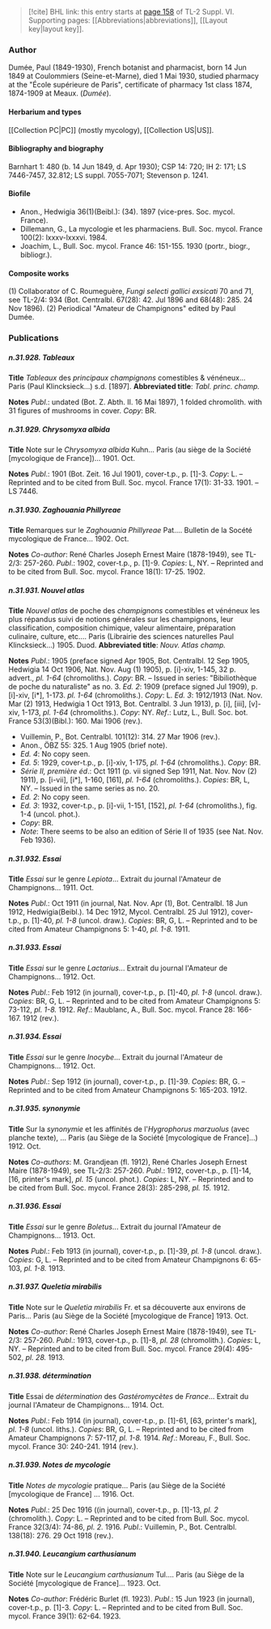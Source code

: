 > [!cite] BHL link: this entry starts at [page 158](https://www.biodiversitylibrary.org/item/103835#page/168/mode/1up) of TL-2 Suppl. VI.
> Supporting pages: [[Abbreviations|abbreviations]], [[Layout key|layout key]].

### Author

Dumée, Paul (1849-1930), French botanist and pharmacist, born 14 Jun 1849 at Coulommiers (Seine-et-Marne), died 1 Mai 1930, studied pharmacy at the "École supérieure de Paris", certificate of pharmacy 1st class 1874, 1874-1909 at Meaux. (*Dumée*).

#### Herbarium and types

[[Collection PC|PC]] (mostly mycology), [[Collection US|US]].

#### Bibliography and biography

Barnhart 1: 480 (b. 14 Jun 1849, d. Apr 1930); CSP 14: 720; IH 2: 171; LS 7446-7457, 32.812; LS suppl. 7055-7071; Stevenson p. 1241.

#### Biofile

- Anon., Hedwigia 36(1)(Beibl.): (34). 1897 (vice-pres. Soc. mycol. France).
- Dillemann, G., La mycologie et les pharmaciens. Bull. Soc. mycol. France 100(2): lxxxv-lxxxvi. 1984.
- Joachim, L., Bull. Soc. mycol. France 46: 151-155. 1930 (portr., biogr., bibliogr.).

#### Composite works

(1) Collaborator of C. Roumeguère, *Fungi selecti gallici exsicati* 70 and 71, see TL-2/4: 934 (Bot. Centralbl. 67(28): 42. Jul 1896 and 68(48): 285. 24 Nov 1896).
(2) Periodical "Amateur de Champignons" edited by Paul Dumée.

### Publications

##### n.31.928. Tableaux

**Title**
*Tableaux* des *principaux champignons* comestibles & vénéneux... Paris (Paul Klincksieck...) s.d. \[1897\].
**Abbreviated title**: *Tabl. princ. champ.*

**Notes**
*Publ*.: undated (Bot. Z. Abth. II. 16 Mai 1897), 1 folded chromolith. with 31 figures of mushrooms in cover. *Copy*: BR.

##### n.31.929. Chrysomyxa albida

**Title**
Note sur le *Chrysomyxa albida* Kuhn... Paris (au siège de la Société \[mycologique de France\])... 1901. Oct.

**Notes**
*Publ*.: 1901 (Bot. Zeit. 16 Jul 1901), cover-t.p., p. \[1\]-3. *Copy*: L. – Reprinted and to be cited from Bull. Soc. mycol. France 17(1): 31-33. 1901. – LS 7446.

##### n.31.930. Zaghouania Phillyreae

**Title**
Remarques sur le *Zaghouania Phillyreae* Pat.... Bulletin de la Socété mycologique de France... 1902. Oct.

**Notes**
*Co-author*: René Charles Joseph Ernest Maire (1878-1949), see TL-2/3: 257-260.
*Publ*.: 1902, cover-t.p., p. \[1\]-9. *Copies*: L, NY. – Reprinted and to be cited from Bull. Soc. mycol. France 18(1): 17-25. 1902.

##### n.31.931. Nouvel atlas

**Title**
*Nouvel atlas* de poche des *champignons* comestibles et vénéneux les plus répandus suivi de notions générales sur les champignons, leur classification, composition chimique, valeur alimentaire, préparation culinaire, culture, etc.... Paris (Librairie des sciences naturelles Paul Klincksieck...) 1905. Duod.
**Abbreviated title**: *Nouv. Atlas champ.*

**Notes**
*Publ*.: 1905 (preface signed Apr 1905, Bot. Centralbl. 12 Sep 1905, Hedwigia 14 Oct 1906, Nat. Nov. Aug (1) 1905), p. \[i\]-xiv, 1-145, 32 p. advert., *pl. 1-64* (chromoliths.). *Copy*: BR. – Issued in series: "Bibiliothèque de poche du naturaliste" as no. 3.
*Ed. 2*: 1909 (preface signed Jul 1909), p. \[i\]-xiv, \[i\*\], 1-173. *pl. 1-64* (chromoliths.). *Copy*: L.
*Ed. 3*: 1912/1913 (Nat. Nov. Mar (2) 1913, Hedwigia 1 Oct 1913, Bot. Centralbl. 3 Jun 1913), p. \[i\], \[iii\], \[v\]-xiv, 1-173, *pl. 1-64* (chromoliths.). *Copy*: NY.
*Ref*.: Lutz, L., Bull. Soc. bot. France 53(3)(Bibl.): 160. Mai 1906 (rev.).
- Vuillemin, P., Bot. Centralbl. 101(12): 314. 27 Mar 1906 (rev.).
- Anon., ÖBZ 55: 325. 1 Aug 1905 (brief note).
- *Ed. 4*: No copy seen.
- *Ed. 5*: 1929, cover-t.p., p. \[i\]-xiv, 1-175, *pl. 1-64* (chromoliths.). *Copy*: BR.
- *Série II, première éd*.: Oct 1911 (p. vii signed Sep 1911, Nat. Nov. Nov (2) 1911), p. \[i-vii\], \[i\*\], 1-160, \[161\], *pl. 1-64* (chromoliths.). *Copies*: BR, L, NY. – Issued in the same series as no. 20.
- *Ed. 2*: No copy seen.
- *Ed. 3*: 1932, cover-t.p., p. \[i\]-vii, 1-151, \[152\], *pl. 1-64* (chromoliths.), fig. 1-4 (uncol. phot.).
- *Copy*: BR.
- *Note*: There seems to be also an edition of Série II of 1935 (see Nat. Nov. Feb 1936).

##### n.31.932. Essai

**Title**
*Essai* sur le genre *Lepiota*... Extrait du journal l'Amateur de Champignons... 1911. Oct.

**Notes**
*Publ*.: Oct 1911 (in journal, Nat. Nov. Apr (1), Bot. Centralbl. 18 Jun 1912, Hedwigia(Beibl.). 14 Dec 1912, Mycol. Centralbl. 25 Jul 1912), cover-t.p., p. \[1\]-40, *pl. 1-8* (uncol. draw.).
*Copies*: BR, G, L. – Reprinted and to be cited from Amateur Champignons 5: 1-40, *pl. 1-8.* 1911.

##### n.31.933. Essai

**Title**
*Essai* sur le genre *Lactarius*... Extrait du journal l'Amateur de Champignons... 1912. Oct.

**Notes**
*Publ*.: Feb 1912 (in journal), cover-t.p., p. \[1\]-40, *pl. 1-8* (uncol. draw.). *Copies*: BR, G, L. – Reprinted and to be cited from Amateur Champignons 5: 73-112, *pl. 1-8.* 1912.
*Ref*.: Maublanc, A., Bull. Soc. mycol. France 28: 166-167. 1912 (rev.).

##### n.31.934. Essai

**Title**
*Essai* sur le genre *Inocybe*... Extrait du journal l'Amateur de Champignons... 1912. Oct.

**Notes**
*Publ*.: Sep 1912 (in journal), cover-t.p., p. \[1\]-39. *Copies*: BR, G. – Reprinted and to be cited from Amateur Champignons 5: 165-203. 1912.

##### n.31.935. synonymie

**Title**
Sur la *synonymie* et les affinités de l'*Hygrophorus marzuolus* (avec planche texte), ... Paris (au Siège de la Société \[mycologique de France\]...) 1912. Oct.

**Notes**
*Co-authors*: M. Grandjean (fl. 1912), René Charles Joseph Ernest Maire (1878-1949), see TL-2/3: 257-260.
*Publ*.: 1912, cover-t.p., p. \[1\]-14, \[16, printer's mark\], *pl. 15* (uncol. phot.). *Copies*: L, NY. – Reprinted and to be cited from Bull. Soc. mycol. France 28(3): 285-298, *pl. 15.* 1912.

##### n.31.936. Essai

**Title**
*Essai* sur le genre *Boletus*... Extrait du journal l'Amateur de Champignons... 1913. Oct.

**Notes**
*Publ*.: Feb 1913 (in journal), cover-t.p., p. \[1\]-39, *pl. 1-8* (uncol. draw.). *Copies*: G, L. – Reprinted and to be cited from Amateur Champignons 6: 65-103, *pl. 1-8.* 1913.

##### n.31.937. Queletia mirabilis

**Title**
Note sur le *Queletia mirabilis* Fr. et sa découverte aux environs de Paris... Paris (au Siège de la Société \[mycologique de France\] 1913. Oct.

**Notes**
*Co-author*: René Charles Joseph Ernest Maire (1878-1949), see TL-2/3: 257-260.
*Publ*.: 1913, cover-t.p., p. \[1\]-8, *pl. 28* (chromolith.). *Copies*: L, NY. – Reprinted and to be cited from Bull. Soc. mycol. France 29(4): 495-502, *pl. 28.* 1913.

##### n.31.938. détermination

**Title**
Essai de *détermination* des *Gastéromycètes* de *France*... Extrait du journal l'Amateur de Champignons... 1914. Oct.

**Notes**
*Publ*.: Feb 1914 (in journal), cover-t.p., p. \[1\]-61, \[63, printer's mark\], *pl. 1-8* (uncol. liths.).
*Copies*: BR, G, L. – Reprinted and to be cited from Amateur Champignons 7: 57-117, *pl. 1-8.* 1914.
*Ref*.: Moreau, F., Bull. Soc. mycol. France 30: 240-241. 1914 (rev.).

##### n.31.939. Notes de mycologie

**Title**
*Notes de mycologie* pratique... Paris (au Siège de la Société \[mycologique de France\] ... 1916. Oct.

**Notes**
*Publ*.: 25 Dec 1916 ((in journal), cover-t.p., p. \[1\]-13, *pl. 2* (chromolith.). *Copy*: L. – Reprinted and to be cited from Bull. Soc. mycol. France 32(3/4): 74-86, *pl. 2.* 1916.
*Publ*.: Vuillemin, P., Bot. Centralbl. 138(18): 276. 29 Oct 1918 (rev.).

##### n.31.940. Leucangium carthusianum

**Title**
Note sur le *Leucangium carthusianum* Tul.... Paris (au Siège de la Société \[mycologique de France\]... 1923. Oct.

**Notes**
*Co-author*: Frédéric Burlet (fl. 1923).
*Publ*.: 15 Jun 1923 (in journal), cover-t.p., p. \[1\]-3. *Copy*: L. – Reprinted and to be cited from Bull. Soc. mycol. France 39(1): 62-64. 1923.

